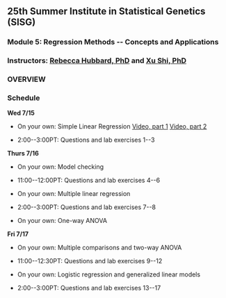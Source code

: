 ## 25th Summer Institute in Statistical Genetics (SISG)  
### Module 5: Regression Methods -- Concepts and Applications 
### Instructors: [Rebecca Hubbard, PhD](https://www.med.upenn.edu/ehr-stats) and [Xu Shi, PhD](https://www.xuritashi.com)

### OVERVIEW

### Schedule

**Wed 7/15**

* On your own: Simple Linear Regression [Video, part 1](https://youtu.be/wEK9nDqf5lE)  [Video, part 2](https://youtu.be/yrJLAc3JwNo)

* 2:00--3:00PT: Questions and lab exercises 1--3


**Thurs 7/16**

* On your own: Model checking

* 11:00--12:00PT: Questions and lab exercises 4--6

* On your own: Multiple linear regression

* 2:00--3:00PT: Questions and lab exercises 7--8

* On your own: One-way ANOVA

**Fri 7/17**

* On your own: Multiple comparisons and two-way ANOVA

* 11:00--12:30PT: Questions and lab exercises 9--12

* On your own: Logistic regression and generalized linear models

* 2:00--3:00PT: Questions and lab exercises 13--17


